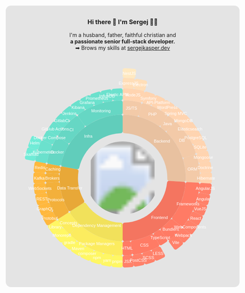 
<div style="width:600px;padding:10px;border-radius:1em;background-color:#e4e4e4">
<h3><center> Hi there 👋 I'm Sergej 👨‍💻 </center></h3>
<p><center> I'm a husband, father, faithful christian and <br><b>
a passionate senior full-stack developer.</b><br>
➡ Brows my skills at <a href="https://sergejkasper.dev">sergejkasper.dev</a></center>
 </p>
<svg style="margin-top: -80px" xmlns="http://www.w3.org/2000/svg" width="600" height="680" role="img"><rect width="600" height="793.125" fill="transparent"></rect><g transform="translate(10,10)"><g transform="translate(290,391.5625)"><path d="M1.0658141036401503e-14,-162.3546043470385A5,5,0,0,1,5.1539109592963435,-167.35223492728434A167.43157806499147,167.43157806499147,0,0,1,167.34562026637917,5.36439288215877A5,5,0,0,1,162.0342346217413,10.194329954926683L123.04737350229789,7.741484560332641A5,5,0,0,1,118.36256921673983,2.639862700812059A118.39200423452027,118.39200423452027,0,0,0,4.797393679152133,-118.29476607421773A5,5,0,0,1,7.105427357601002e-15,-123.2906594556614Z" opacity="1" fill="#e8c1a0" stroke="rgba(0,0,0,0)" stroke-width="10"></path><path d="M162.0342346217413,10.19432995492668A5,5,0,0,1,166.6983867728951,15.651874668793036A167.43157806499147,167.43157806499147,0,0,1,5.153910959296327,167.35223492728437A5,5,0,0,1,1.0658141036401503e-14,162.3546043470385L7.105427357601002e-15,123.2906594556614A5,5,0,0,1,4.797393679152145,118.29476607421775A118.39200423452027,118.39200423452027,0,0,0,117.76010753373862,12.215716937985407A5,5,0,0,1,123.0473735022979,7.74148456033264Z" opacity="1" fill="#f47560" stroke="rgba(0,0,0,0)" stroke-width="10"></path><path d="M1.1546319456101628e-14,162.3546043470385A5,5,0,0,1,-5.153910959296321,167.35223492728434A167.43157806499147,167.43157806499147,0,0,1,-138.53856175335295,94.02340262214372A5,5,0,0,1,-137.08052628403541,86.9939472973568L-104.09774673197394,66.06243890697401A5,5,0,0,1,-97.3090023578378,67.43607882127327A118.39200423452027,118.39200423452027,0,0,0,-4.797393679152145,118.29476607421773A5,5,0,0,1,8.881784197001252e-15,123.2906594556614Z" opacity="1" fill="#f1e15b" stroke="rgba(0,0,0,0)" stroke-width="10"></path><path d="M-137.08052628403541,86.9939472973568A5,5,0,0,1,-144.06176893520671,85.32022072517418A167.43157806499147,167.43157806499147,0,0,1,-165.35371336083452,-26.29606075282588A5,5,0,0,1,-159.4788579471965,-30.42221919159323L-121.10684291722866,-23.102365844942696A5,5,0,0,1,-117.0983824768215,-17.45381012784012A118.39200423452027,118.39200423452027,0,0,0,-102.45014651654297,59.33493191540329A5,5,0,0,1,-104.09774673197396,66.06243890697404Z" opacity="1" fill="#e8a838" stroke="rgba(0,0,0,0)" stroke-width="10"></path><path d="M-159.4788579471965,-30.42221919159322A5,5,0,0,1,-163.4222201392131,-36.42130280624116A167.43157806499147,167.43157806499147,0,0,1,-5.153910959296381,-167.35223492728437A5,5,0,0,1,-3.108624468950438e-14,-162.3546043470385L-2.220446049250313e-14,-123.2906594556614A5,5,0,0,1,-4.797393679152159,-118.29476607421775A118.39200423452027,118.39200423452027,0,0,0,-115.30049860845193,-26.878647423355225A5,5,0,0,1,-121.10684291722866,-23.102365844942693Z" opacity="1" fill="#61cdbb" stroke="rgba(0,0,0,0)" stroke-width="10"></path><path d="M1.1546319456101628e-14,-199.99847583058983A5,5,0,0,1,5.124961907521785,-204.99691403883733A205.0609665440988,205.0609665440988,0,0,1,46.01670761641063,-199.83108521985707A5,5,0,0,1,49.73759838745232,-193.71515594090084L42.86395774424338,-166.9440931584073A5,5,0,0,1,36.9185454479554,-163.31060692845577A167.43157806499147,167.43157806499147,0,0,0,4.855014955609941,-167.3611728063416A5,5,0,0,1,1.1546319456101628e-14,-172.35907029797778Z" opacity="1" fill="rgb(243, 202, 168)" stroke="rgba(0,0,0,0)" stroke-width="10"></path><path d="M49.73759838745233,-193.71515594090081A5,5,0,0,1,55.94461122651316,-197.28203282284557A205.0609665440988,205.0609665440988,0,0,1,116.34798155878705,-168.85836427964162A5,5,0,0,1,117.55615457419336,-161.80216579603436L101.31011961999302,-139.44141700573027A5,5,0,0,1,94.44463957490674,-138.2517391894196A167.43157806499147,167.43157806499147,0,0,0,46.323516914018334,-160.89582068546713A5,5,0,0,1,42.863957744243386,-166.94409315840727Z" opacity="1" fill="rgb(243, 202, 168)" stroke="rgba(0,0,0,0)" stroke-width="10"></path><path d="M117.55615457419331,-161.80216579603436A5,5,0,0,1,124.64034411620578,-162.83361022403764A205.0609665440988,205.0609665440988,0,0,1,136.59410778228508,-152.9445968943051A5,5,0,0,1,136.90837781997902,-145.7926144125994L117.9879027530401,-125.64435489874747A5,5,0,0,1,111.02745290111089,-125.32453086137981A167.43157806499147,167.43157806499147,0,0,0,102.30021878897264,-132.54432680828577A5,5,0,0,1,101.31011961999297,-139.4414170057303Z" opacity="1" fill="rgb(243, 202, 168)" stroke="rgba(0,0,0,0)" stroke-width="10"></path><path d="M136.90837781997905,-145.7926144125994A5,5,0,0,1,144.0659806769114,-145.9280412107275A205.0609665440988,205.0609665440988,0,0,1,193.37995059208518,-68.221658650334A5,5,0,0,1,190.20985368778116,-61.80292788073942L163.92321694946622,-53.261881856741375A5,5,0,0,1,157.66965184304243,-56.33484020592514A167.43157806499147,167.43157806499147,0,0,0,118.10576007771371,-118.6775579871732A5,5,0,0,1,117.98790275304012,-125.64435489874744Z" opacity="1" fill="rgb(243, 202, 168)" stroke="rgba(0,0,0,0)" stroke-width="10"></path><path d="M190.20985368778122,-61.80292788073944A5,5,0,0,1,196.54735124198214,-58.47340181450796A205.0609665440988,205.0609665440988,0,0,1,204.91419847681365,7.757013768521139A5,5,0,0,1,199.60382452384428,12.558008202473577L172.01895904442924,10.822515569599487A5,5,0,0,1,167.33577267321704,5.663260296927673A167.43157806499147,167.43157806499147,0,0,0,160.67021610149843,-47.10005298543862A5,5,0,0,1,163.92321694946625,-53.26188185674139Z" opacity="1" fill="rgb(243, 202, 168)" stroke="rgba(0,0,0,0)" stroke-width="10"></path><path d="M199.6038245238443,12.558008202473573A5,5,0,0,1,204.2706004353312,17.986711700288073A205.0609665440988,205.0609665440988,0,0,1,161.21961066149683,126.72109981433788A5,5,0,0,1,154.10147416244305,127.48382640759147L132.80494617711508,109.86580625871187A5,5,0,0,1,132.04870297706796,102.9391731820662A167.43157806499147,167.43157806499147,0,0,0,166.72607485044637,15.354129682163123A5,5,0,0,1,172.0189590444292,10.822515569599485Z" opacity="1" fill="rgb(255, 123, 101)" stroke="rgba(0,0,0,0)" stroke-width="10"></path><path d="M154.10147416244303,127.48382640759154A5,5,0,0,1,154.68606332869163,134.61880185127194A205.0609665440988,205.0609665440988,0,0,1,124.64034411620575,162.83361022403764A5,5,0,0,1,117.55615457419333,161.80216579603436L101.31011961999297,139.4414170057303A5,5,0,0,1,102.30021878897267,132.54432680828577A167.43157806499147,167.43157806499147,0,0,0,125.859296970479,110.42087981641022A5,5,0,0,1,132.80494617711503,109.86580625871197Z" opacity="1" fill="rgb(255, 123, 101)" stroke="rgba(0,0,0,0)" stroke-width="10"></path><path d="M117.55615457419336,161.80216579603436A5,5,0,0,1,116.34798155878708,168.85836427964165A205.0609665440988,205.0609665440988,0,0,1,103.24905487225502,177.17119593203088A5,5,0,0,1,96.35000054612968,175.26000036893706L83.03461538080658,151.03940466826782A5,5,0,0,1,84.88134193874096,144.32079241748872A167.43157806499147,167.43157806499147,0,0,0,94.44463957490672,138.2517391894196A5,5,0,0,1,101.310119619993,139.44141700573027Z" opacity="1" fill="rgb(255, 123, 101)" stroke="rgba(0,0,0,0)" stroke-width="10"></path><path d="M96.35000054612975,175.26000036893706A5,5,0,0,1,94.26697816319171,182.10913438919076A205.0609665440988,205.0609665440988,0,0,1,30.77747615932019,202.73812409426716A5,5,0,0,1,25.066455683780113,198.42142811201643L21.602319614582733,170.99996754751933A5,5,0,0,1,25.79264867349533,165.43298524701467A167.43157806499147,167.43157806499147,0,0,0,76.37237786411329,148.99863500285642A5,5,0,0,1,83.03461538080663,151.03940466826782Z" opacity="1" fill="rgb(255, 123, 101)" stroke="rgba(0,0,0,0)" stroke-width="10"></path><path d="M25.066455683780127,198.42142811201643A5,5,0,0,1,20.608376055062113,204.02278018979436A205.0609665440988,205.0609665440988,0,0,1,5.12496190752169,204.9969140388373A5,5,0,0,1,-7.638334409421077e-14,199.99847583058983L-6.572520305780927e-14,172.35907029797778A5,5,0,0,1,4.8550149556098825,167.3611728063416A167.43157806499147,167.43157806499147,0,0,0,16.159185248370754,166.64997469379395A5,5,0,0,1,21.60231961458274,170.9999675475193Z" opacity="1" fill="rgb(255, 123, 101)" stroke="rgba(0,0,0,0)" stroke-width="10"></path><path d="M1.0658141036401503e-14,199.99847583058983A5,5,0,0,1,-5.124961907521763,204.99691403883733A205.0609665440988,205.0609665440988,0,0,1,-136.59410778228505,152.94459689430516A5,5,0,0,1,-136.90837781997902,145.79261441259945L-117.98790275304006,125.64435489874747A5,5,0,0,1,-111.02745290111085,125.32453086137981A167.43157806499147,167.43157806499147,0,0,0,-4.855014955609958,167.3611728063416A5,5,0,0,1,8.881784197001252e-15,172.35907029797778Z" opacity="1" fill="rgb(252, 236, 95)" stroke="rgba(0,0,0,0)" stroke-width="10"></path><path d="M-136.90837781997894,145.79261441259948A5,5,0,0,1,-144.06598067691132,145.9280412107276A205.0609665440988,205.0609665440988,0,0,1,-170.33852725142953,114.16998788566985A5,5,0,0,1,-168.86429820160674,107.16454230498934L-145.52757626614752,92.3546082233251A5,5,0,0,1,-138.70626474192304,93.77582553449952A167.43157806499147,167.43157806499147,0,0,0,-118.10576007771364,118.67755798717326A5,5,0,0,1,-117.98790275304,125.64435489874752Z" opacity="1" fill="rgb(252, 236, 95)" stroke="rgba(0,0,0,0)" stroke-width="10"></path><path d="M-168.86429820160672,107.16454230498931A5,5,0,0,1,-175.8307110780232,105.51569097436042A205.0609665440988,205.0609665440988,0,0,1,-204.27060043533118,17.98671170028819A5,5,0,0,1,-199.60382452384428,12.558008202473673L-172.01895904442924,10.82251556959957A5,5,0,0,1,-166.7260748504464,15.354129682163203A167.43157806499147,167.43157806499147,0,0,0,-143.9091589484022,85.57737612299671A5,5,0,0,1,-145.5275762661475,92.35460822332509Z" opacity="1" fill="rgb(243, 176, 59)" stroke="rgba(0,0,0,0)" stroke-width="10"></path><path d="M-199.60382452384425,12.55800820247369A5,5,0,0,1,-204.9141984768136,7.757013768521258A205.0609665440988,205.0609665440988,0,0,1,-204.91419847681365,-7.757013768520987A5,5,0,0,1,-199.60382452384428,-12.55800820247346L-172.01895904442924,-10.822515569599386A5,5,0,0,1,-167.33577267321704,-5.663260296927574A167.43157806499147,167.43157806499147,0,0,0,-167.33577267321706,5.663260296927783A5,5,0,0,1,-172.01895904442924,10.822515569599586Z" opacity="1" fill="rgb(243, 176, 59)" stroke="rgba(0,0,0,0)" stroke-width="10"></path><path d="M-199.6038245238443,-12.55800820247347A5,5,0,0,1,-204.2706004353312,-17.98671170028797A205.0609665440988,205.0609665440988,0,0,1,-202.32617719850805,-33.3784064963852A5,5,0,0,1,-196.4559529735582,-37.475977316277124L-169.3061173011534,-32.29686917320834A5,5,0,0,1,-165.30648539938582,-26.591337278068103A167.43157806499147,167.43157806499147,0,0,0,-166.7260748504464,-15.354129682163054A5,5,0,0,1,-172.0189590444292,-10.822515569599396Z" opacity="1" fill="rgb(243, 176, 59)" stroke="rgba(0,0,0,0)" stroke-width="10"></path><path d="M-196.4559529735582,-37.47597731627712A5,5,0,0,1,-200.40553299964168,-43.446775980842865A205.0609665440988,205.0609665440988,0,0,1,-175.83071107802334,-105.51569097436023A5,5,0,0,1,-168.86429820160686,-107.16454230498913L-145.5275762661476,-92.3546082233249A5,5,0,0,1,-143.90915894840228,-85.57737612299653A167.43157806499147,167.43157806499147,0,0,0,-163.48700722995474,-36.12937586405358A5,5,0,0,1,-169.3061173011534,-32.296869173208336Z" opacity="1" fill="rgb(102, 215, 196)" stroke="rgba(0,0,0,0)" stroke-width="10"></path><path d="M-168.86429820160686,-107.16454230498917A5,5,0,0,1,-170.33852725142967,-114.16998788566968A205.0609665440988,205.0609665440988,0,0,1,-124.64034411620598,-162.83361022403747A5,5,0,0,1,-117.55615457419349,-161.80216579603422L-101.31011961999315,-139.44141700573016A5,5,0,0,1,-102.30021878897281,-132.54432680828563A167.43157806499147,167.43157806499147,0,0,0,-138.70626474192315,-93.77582553449936A5,5,0,0,1,-145.52757626614758,-92.35460822332493Z" opacity="1" fill="rgb(102, 215, 196)" stroke="rgba(0,0,0,0)" stroke-width="10"></path><path d="M-117.55615457419349,-161.80216579603422A5,5,0,0,1,-116.34798155878724,-168.8583642796415A205.0609665440988,205.0609665440988,0,0,1,-5.124961907522028,-204.9969140388373A5,5,0,0,1,-2.1227464230832993e-13,-199.99847583058983L-1.8207657603852567e-13,-172.35907029797778A5,5,0,0,1,-4.855014955610122,-167.3611728063416A167.43157806499147,167.43157806499147,0,0,0,-94.4446395749069,-138.25173918941948A5,5,0,0,1,-101.31011961999313,-139.44141700573016Z" opacity="1" fill="rgb(102, 215, 196)" stroke="rgba(0,0,0,0)" stroke-width="10"></path><path d="M1.2434497875801753e-14,-231.7300726750334A5,5,0,0,1,5.107859037235273,-236.72890918247057A236.78400846904054,236.78400846904054,0,0,1,53.92469946036296,-230.561908074114A5,5,0,0,1,57.628925626257654,-224.44984632015127L52.22523729772834,-203.40386981234388A5,5,0,0,1,46.254498406444526,-199.77617820242787A205.0609665440988,205.0609665440988,0,0,0,4.880986932454454,-205.00286819106998A5,5,0,0,1,1.1546319456101628e-14,-210.0014515793665Z" opacity="1" fill="rgb(255, 212, 176)" stroke="rgba(0,0,0,0)" stroke-width="10"></path><path d="M57.628925626257654,-224.44984632015132A5,5,0,0,1,63.81947196613253,-228.021362298866A236.78400846904054,236.78400846904054,0,0,1,82.39655657427559,-221.9853016110951A5,5,0,0,1,85.30552934708463,-215.45717264642167L77.30669042578738,-195.25441168089512A5,5,0,0,1,70.92836227418972,-192.403657514875A205.0609665440988,205.0609665440988,0,0,0,55.70978191137305,-197.34847402345744A5,5,0,0,1,52.22523729772834,-203.4038698123439Z" opacity="1" fill="rgb(255, 212, 176)" stroke="rgba(0,0,0,0)" stroke-width="10"></path><path d="M85.30552934708467,-215.45717264642164A5,5,0,0,1,91.89489102638197,-218.22464496457783A236.78400846904054,236.78400846904054,0,0,1,109.56897076969474,-209.90785433407783A5,5,0,0,1,111.63681391105482,-203.06661065218177L101.16897086505323,-184.02567483790682A5,5,0,0,1,94.48364349832097,-181.99681621193872A205.0609665440988,205.0609665440988,0,0,0,80.00481602963771,-188.81003525253584A5,5,0,0,1,77.30669042578744,-195.2544116808951Z" opacity="1" fill="rgb(255, 212, 176)" stroke="rgba(0,0,0,0)" stroke-width="10"></path><path d="M111.63681391105483,-203.06661065218174A5,5,0,0,1,118.52107275979816,-204.98639461811433A236.78400846904054,236.78400846904054,0,0,1,135.0134168427454,-194.52003480133797A5,5,0,0,1,136.2075192310476,-187.47356690184367L123.43575619836344,-169.89474317111512A5,5,0,0,1,116.54886122269095,-168.71977639771197A205.0609665440988,205.0609665440988,0,0,0,103.03812640655427,-177.2939494360339A5,5,0,0,1,101.16897086505325,-184.02567483790676Z" opacity="1" fill="rgb(255, 212, 176)" stroke="rgba(0,0,0,0)" stroke-width="10"></path><path d="M136.20751923104768,-187.47356690184364A5,5,0,0,1,143.27810637473544,-188.5153863755865A236.78400846904054,236.78400846904054,0,0,1,158.3286206790801,-176.06451811914468A5,5,0,0,1,158.6301506063388,-168.92395301018308L143.75588591947894,-153.0844699143148A5,5,0,0,1,136.77603378266423,-152.78192492138427A205.0609665440988,205.0609665440988,0,0,0,124.44646397804642,-162.9818321266539A5,5,0,0,1,123.43575619836358,-169.89474317111507Z" opacity="1" fill="rgb(255, 212, 176)" stroke="rgba(0,0,0,0)" stroke-width="10"></path><path d="M158.63015060633887,-168.923953010183A5,5,0,0,1,165.7755586619511,-169.07137787628244A236.78400846904054,236.78400846904054,0,0,1,179.14688758637226,-154.83235881036742A5,5,0,0,1,178.55108974550927,-147.71030746927363L161.80889944404052,-133.85996311873603A5,5,0,0,1,154.8461665838427,-134.4346112215483A205.0609665440988,205.0609665440988,0,0,0,143.8922064718906,-146.09939396400935A5,5,0,0,1,143.75588591947903,-153.08446991431472Z" opacity="1" fill="rgb(255, 212, 176)" stroke="rgba(0,0,0,0)" stroke-width="10"></path><path d="M178.55108974550927,-147.7103074692736A5,5,0,0,1,185.6586313595491,-146.96101274952383A236.78400846904054,236.78400846904054,0,0,1,197.13990105926393,-131.15840071078287A5,5,0,0,1,195.65617153814208,-124.16718214171321L177.3100899644183,-112.52440474070896A5,5,0,0,1,170.47428283737767,-113.9671833954045A205.0609665440988,205.0609665440988,0,0,0,161.06868291263532,-126.91288108300486A5,5,0,0,1,161.80889944404052,-133.85996311873606Z" opacity="1" fill="rgb(255, 212, 176)" stroke="rgba(0,0,0,0)" stroke-width="10"></path><path d="M195.65617153814213,-124.1671821417132A5,5,0,0,1,202.61375653351655,-122.53298466145169A236.78400846904054,236.78400846904054,0,0,1,212.02390052678257,-105.41599628175828A5,5,0,0,1,209.67563862628694,-98.66586617789856L190.01499444614365,-89.4142692810996A5,5,0,0,1,183.41391781416692,-91.70242500641969A205.0609665440988,205.0609665440988,0,0,0,175.70501000608053,-105.7248762532411A5,5,0,0,1,177.3100899644183,-112.52440474070896Z" opacity="1" fill="rgb(255, 212, 176)" stroke="rgba(0,0,0,0)" stroke-width="10"></path><path d="M209.67563862628697,-98.66586617789851A5,5,0,0,1,216.37354173135915,-96.17253820761124A236.78400846904054,236.78400846904054,0,0,1,223.56415642605486,-78.01111861890668A5,5,0,0,1,220.38839563914001,-71.608530564327L199.7232489559976,-64.89401738143191A5,5,0,0,1,193.46100574086307,-67.99146459471028A205.0609665440988,205.0609665440988,0,0,0,187.5703641306446,-82.86952696798384A5,5,0,0,1,190.01499444614367,-89.41426928109955Z" opacity="1" fill="rgb(255, 212, 176)" stroke="rgba(0,0,0,0)" stroke-width="10"></path><path d="M220.38839563914004,-71.60853056432691A5,5,0,0,1,226.72098692080962,-68.29539337554722A236.78400846904054,236.78400846904054,0,0,1,231.5786720277347,-49.375959013851485A5,5,0,0,1,227.6254959991178,-43.42188564689328L206.28174852092974,-39.3503480618521A5,5,0,0,1,200.45709803902287,-43.208238170210066A205.0609665440988,205.0609665440988,0,0,0,196.47762156376405,-58.707275738585636A5,5,0,0,1,199.72324895599766,-64.89401738143184Z" opacity="1" fill="rgb(255, 212, 176)" stroke="rgba(0,0,0,0)" stroke-width="10"></path><path d="M227.6254959991178,-43.42188564689329A5,5,0,0,1,233.49290670996618,-39.34118939226047A236.78400846904054,236.78400846904054,0,0,1,235.941053633144,-19.96211103937968A5,5,0,0,1,231.2728063103092,-14.550451653830912L209.58706168494317,-13.186100246578384A5,5,0,0,1,204.29186215384115,-17.743592018415296A205.0609665440988,205.0609665440988,0,0,0,202.28630953478094,-33.61917570076342A5,5,0,0,1,206.28174852092974,-39.35034806185211Z" opacity="1" fill="rgb(255, 212, 176)" stroke="rgba(0,0,0,0)" stroke-width="10"></path><path d="M231.2728063103092,-14.550451653830912A5,5,0,0,1,236.58250387840502,-9.766551350970303A236.78400846904054,236.78400846904054,0,0,1,236.58250387840502,9.766551350970257A5,5,0,0,1,231.2728063103092,14.550451653830866L209.58706168494317,13.186100246578341A5,5,0,0,1,204.90482156445034,8.00088117901797A205.0609665440988,205.0609665440988,0,0,0,204.90482156445037,-8.000881179018009A5,5,0,0,1,209.5870616849432,-13.186100246578384Z" opacity="1" fill="rgb(255, 212, 176)" stroke="rgba(0,0,0,0)" stroke-width="10"></path><path d="M231.2728063103092,14.550451653830912A5,5,0,0,1,235.94105363314404,19.96211103937968A236.78400846904054,236.78400846904054,0,0,1,233.49290670996615,39.34118939226047A5,5,0,0,1,227.6254959991178,43.42188564689329L206.28174852092974,39.35034806185211A5,5,0,0,1,202.28630953478097,33.61917570076343A205.0609665440988,205.0609665440988,0,0,0,204.29186215384115,17.7435920184153A5,5,0,0,1,209.58706168494317,13.186100246578384Z" opacity="1" fill="rgb(255, 129, 106)" stroke="rgba(0,0,0,0)" stroke-width="10"></path><path d="M227.6254959991178,43.42188564689328A5,5,0,0,1,231.57867202773474,49.37595901385148A236.78400846904054,236.78400846904054,0,0,1,226.7209869208096,68.29539337554722A5,5,0,0,1,220.38839563914004,71.60853056432691L199.72324895599766,64.89401738143184A5,5,0,0,1,196.47762156376405,58.707275738585636A205.0609665440988,205.0609665440988,0,0,0,200.4570980390228,43.20823817021006A5,5,0,0,1,206.28174852092974,39.3503480618521Z" opacity="1" fill="rgb(255, 129, 106)" stroke="rgba(0,0,0,0)" stroke-width="10"></path><path d="M220.38839563914001,71.60853056432695A5,5,0,0,1,223.5641564260549,78.01111861890664A236.78400846904054,236.78400846904054,0,0,1,216.37354173135915,96.17253820761124A5,5,0,0,1,209.67563862628697,98.66586617789851L190.01499444614367,89.41426928109955A5,5,0,0,1,187.5703641306446,82.86952696798384A205.0609665440988,205.0609665440988,0,0,0,193.4610057408631,67.99146459471024A5,5,0,0,1,199.7232489559976,64.89401738143187Z" opacity="1" fill="rgb(255, 129, 106)" stroke="rgba(0,0,0,0)" stroke-width="10"></path><path d="M209.67563862628694,98.66586617789856A5,5,0,0,1,212.02390052678257,105.41599628175828A236.78400846904054,236.78400846904054,0,0,1,202.61375653351647,122.53298466145176A5,5,0,0,1,195.65617153814202,124.16718214171325L177.31008996441824,112.524404740709A5,5,0,0,1,175.7050100060805,105.72487625324116A205.0609665440988,205.0609665440988,0,0,0,183.41391781416692,91.70242500641969A5,5,0,0,1,190.01499444614365,89.4142692810996Z" opacity="1" fill="rgb(255, 129, 106)" stroke="rgba(0,0,0,0)" stroke-width="10"></path><path d="M195.6561715381421,124.16718214171318A5,5,0,0,1,197.139901059264,131.15840071078281A236.78400846904054,236.78400846904054,0,0,1,185.65863135954896,146.961012749524A5,5,0,0,1,178.55108974550913,147.71030746927377L161.8088994440404,133.85996311873618A5,5,0,0,1,161.06868291263524,126.91288108300502A205.0609665440988,205.0609665440988,0,0,0,170.47428283737767,113.96718339540449A5,5,0,0,1,177.31008996441832,112.52440474070893Z" opacity="1" fill="rgb(255, 129, 106)" stroke="rgba(0,0,0,0)" stroke-width="10"></path><path d="M178.55108974550927,147.71030746927363A5,5,0,0,1,179.1468875863723,154.83235881036742A236.78400846904054,236.78400846904054,0,0,1,165.77555866195107,169.0713778762824A5,5,0,0,1,158.63015060633884,168.923953010183L143.755885919479,153.08446991431472A5,5,0,0,1,143.89220647189057,146.09939396400935A205.0609665440988,205.0609665440988,0,0,0,154.8461665838427,134.43461122154832A5,5,0,0,1,161.80889944404052,133.85996311873603Z" opacity="1" fill="rgb(255, 129, 106)" stroke="rgba(0,0,0,0)" stroke-width="10"></path><path d="M158.63015060633887,168.923953010183A5,5,0,0,1,158.32862067908025,176.0645181191446A236.78400846904054,236.78400846904054,0,0,1,143.27810637473544,188.5153863755865A5,5,0,0,1,136.20751923104768,187.47356690184364L123.43575619836356,169.89474317111507A5,5,0,0,1,124.44646397804644,162.98183212665393A205.0609665440988,205.0609665440988,0,0,0,136.77603378266429,152.7819249213842A5,5,0,0,1,143.75588591947903,153.08446991431472Z" opacity="1" fill="rgb(255, 129, 106)" stroke="rgba(0,0,0,0)" stroke-width="10"></path><path d="M111.63681391105482,203.06661065218177A5,5,0,0,1,109.56897076969477,209.90785433407783A236.78400846904054,236.78400846904054,0,0,1,91.89489102638173,218.22464496457795A5,5,0,0,1,85.30552934708444,215.45717264642172L77.3066904257872,195.25441168089517A5,5,0,0,1,80.00481602963745,188.81003525253595A205.0609665440988,205.0609665440988,0,0,0,94.48364349832096,181.9968162119387A5,5,0,0,1,101.16897086505323,184.02567483790682Z" opacity="1" fill="rgb(255, 129, 106)" stroke="rgba(0,0,0,0)" stroke-width="10"></path><path d="M85.30552934708456,215.45717264642164A5,5,0,0,1,82.39655657427556,221.9853016110951A236.78400846904054,236.78400846904054,0,0,1,63.8194719661324,228.021362298866A5,5,0,0,1,57.6289256262575,224.4498463201513L52.225237297728206,203.40386981234394A5,5,0,0,1,55.7097819113729,197.34847402345747A205.0609665440988,205.0609665440988,0,0,0,70.92836227418965,192.403657514875A5,5,0,0,1,77.30669042578731,195.25441168089512Z" opacity="1" fill="rgb(255, 129, 106)" stroke="rgba(0,0,0,0)" stroke-width="10"></path><path d="M57.628925626257555,224.44984632015132A5,5,0,0,1,53.92469946036288,230.56190807411403A236.78400846904054,236.78400846904054,0,0,1,34.73758170907253,234.22204653634162A5,5,0,0,1,29.043479322453017,229.90281183757307L26.32016097963954,208.34552740926998A5,5,0,0,1,30.536171252955427,202.77460946876508A205.0609665440988,205.0609665440988,0,0,0,46.254498406444434,199.77617820242793A5,5,0,0,1,52.22523729772827,203.40386981234397Z" opacity="1" fill="rgb(255, 129, 106)" stroke="rgba(0,0,0,0)" stroke-width="10"></path><path d="M29.043479322453116,229.902811837573A5,5,0,0,1,24.602417622906394,235.50241551579632A236.78400846904054,236.78400846904054,0,0,1,5.10785903723519,236.72890918247057A5,5,0,0,1,-9.14823772291129e-14,231.7300726750334L-8.260059303211165e-14,210.0014515793665A5,5,0,0,1,4.880986932454351,205.00286819107A205.0609665440988,205.0609665440988,0,0,0,20.8511734677317,203.9981092192243A5,5,0,0,1,26.32016097963963,208.3455274092699Z" opacity="1" fill="rgb(255, 129, 106)" stroke="rgba(0,0,0,0)" stroke-width="10"></path><path d="M1.3322676295501878e-14,231.7300726750334A5,5,0,0,1,-5.107859037235246,236.72890918247057A236.78400846904054,236.78400846904054,0,0,1,-24.602417622906493,235.5024155157963A5,5,0,0,1,-29.043479322453187,229.90281183757298L-26.320160979639695,208.34552740926992A5,5,0,0,1,-20.85117346773178,203.9981092192243A205.0609665440988,205.0609665440988,0,0,0,-4.880986932454429,205.00286819106998A5,5,0,0,1,1.2434497875801753e-14,210.0014515793665Z" opacity="1" fill="rgb(255, 247, 100)" stroke="rgba(0,0,0,0)" stroke-width="10"></path><path d="M-29.043479322453194,229.902811837573A5,5,0,0,1,-34.73758170907271,234.2220465363416A236.78400846904054,236.78400846904054,0,0,1,-53.924699460363136,230.56190807411397A5,5,0,0,1,-57.628925626257754,224.44984632015124L-52.22523729772844,203.40386981234388A5,5,0,0,1,-46.25449840644462,199.77617820242787A205.0609665440988,205.0609665440988,0,0,0,-30.53617125295558,202.77460946876502A5,5,0,0,1,-26.320160979639695,208.34552740926995Z" opacity="1" fill="rgb(255, 247, 100)" stroke="rgba(0,0,0,0)" stroke-width="10"></path><path d="M-57.62892562625771,224.4498463201513A5,5,0,0,1,-63.81947196613259,228.02136229886597A236.78400846904054,236.78400846904054,0,0,1,-82.39655657427572,221.98530161109508A5,5,0,0,1,-85.30552934708469,215.4571726464216L-77.30669042578742,195.25441168089506A5,5,0,0,1,-70.92836227418977,192.40365751487494A205.0609665440988,205.0609665440988,0,0,0,-55.70978191137311,197.3484740234574A5,5,0,0,1,-52.22523729772841,203.4038698123439Z" opacity="1" fill="rgb(255, 247, 100)" stroke="rgba(0,0,0,0)" stroke-width="10"></path><path d="M-85.30552934708474,215.4571726464216A5,5,0,0,1,-91.89489102638204,218.2246449645778A236.78400846904054,236.78400846904054,0,0,1,-109.56897076969496,209.90785433407774A5,5,0,0,1,-111.63681391105494,203.06661065218168L-101.16897086505335,184.0256748379067A5,5,0,0,1,-94.4836434983211,181.9968162119386A205.0609665440988,205.0609665440988,0,0,0,-80.00481602963777,188.81003525253584A5,5,0,0,1,-77.30669042578747,195.25441168089503Z" opacity="1" fill="rgb(255, 247, 100)" stroke="rgba(0,0,0,0)" stroke-width="10"></path><path d="M-111.63681391105493,203.0666106521817A5,5,0,0,1,-118.52107275979824,204.9863946181143A236.78400846904054,236.78400846904054,0,0,1,-135.01341684274544,194.52003480133794A5,5,0,0,1,-136.20751923104768,187.4735669018436L-123.43575619836353,169.89474317111507A5,5,0,0,1,-116.54886122269106,168.7197763977119A205.0609665440988,205.0609665440988,0,0,0,-103.0381264065543,177.2939494360339A5,5,0,0,1,-101.16897086505332,184.02567483790673Z" opacity="1" fill="rgb(255, 247, 100)" stroke="rgba(0,0,0,0)" stroke-width="10"></path><path d="M-136.20751923104783,187.47356690184353A5,5,0,0,1,-143.2781063747356,188.5153863755864A236.78400846904054,236.78400846904054,0,0,1,-158.32862067908036,176.06451811914445A5,5,0,0,1,-158.630150606339,168.92395301018288L-143.7558859194791,153.08446991431464A5,5,0,0,1,-136.7760337826644,152.7819249213841A205.0609665440988,205.0609665440988,0,0,0,-124.44646397804658,162.98183212665379A5,5,0,0,1,-123.43575619836366,169.89474317111498Z" opacity="1" fill="rgb(255, 247, 100)" stroke="rgba(0,0,0,0)" stroke-width="10"></path><path d="M-158.6301506063388,168.92395301018308A5,5,0,0,1,-165.775558661951,169.07137787628253A236.78400846904054,236.78400846904054,0,0,1,-179.14688758637223,154.83235881036748A5,5,0,0,1,-178.55108974550922,147.71030746927366L-161.80889944404046,133.8599631187361A5,5,0,0,1,-154.84616658384263,134.43461122154832A205.0609665440988,205.0609665440988,0,0,0,-143.8922064718905,146.09939396400944A5,5,0,0,1,-143.7558859194789,153.0844699143148Z" opacity="1" fill="rgb(255, 247, 100)" stroke="rgba(0,0,0,0)" stroke-width="10"></path><path d="M-178.55108974550922,147.71030746927366A5,5,0,0,1,-185.65863135954905,146.96101274952392A236.78400846904054,236.78400846904054,0,0,1,-197.139901059264,131.15840071078281A5,5,0,0,1,-195.6561715381421,124.16718214171318L-177.31008996441832,112.52440474070893A5,5,0,0,1,-170.4742828373777,113.96718339540448A205.0609665440988,205.0609665440988,0,0,0,-161.06868291263532,126.91288108300488A5,5,0,0,1,-161.8088994440405,133.85996311873612Z" opacity="1" fill="rgb(255, 247, 100)" stroke="rgba(0,0,0,0)" stroke-width="10"></path><path d="M-195.65617153814208,124.16718214171314A5,5,0,0,1,-202.61375653351652,122.53298466145164A236.78400846904054,236.78400846904054,0,0,1,-212.02390052678257,105.41599628175827A5,5,0,0,1,-209.67563862628694,98.66586617789856L-190.01499444614365,89.4142692810996A5,5,0,0,1,-183.41391781416692,91.70242500641969A205.0609665440988,205.0609665440988,0,0,0,-175.70501000608053,105.72487625324109A5,5,0,0,1,-177.3100899644183,112.5244047407089Z" opacity="1" fill="rgb(255, 184, 62)" stroke="rgba(0,0,0,0)" stroke-width="10"></path><path d="M-209.6756386262869,98.66586617789861A5,5,0,0,1,-216.3735417313591,96.17253820761134A236.78400846904054,236.78400846904054,0,0,1,-223.56415642605486,78.01111861890674A5,5,0,0,1,-220.38839563914,71.608530564327L-199.72324895599758,64.89401738143192A5,5,0,0,1,-193.46100574086307,67.9914645947103A205.0609665440988,205.0609665440988,0,0,0,-187.57036413064452,82.86952696798397A5,5,0,0,1,-190.01499444614362,89.41426928109965Z" opacity="1" fill="rgb(255, 184, 62)" stroke="rgba(0,0,0,0)" stroke-width="10"></path><path d="M-220.38839563914004,71.60853056432695A5,5,0,0,1,-226.72098692080962,68.29539337554726A236.78400846904054,236.78400846904054,0,0,1,-231.5786720277347,49.37595901385152A5,5,0,0,1,-227.6254959991178,43.42188564689328L-206.28174852092974,39.3503480618521A5,5,0,0,1,-200.45709803902287,43.208238170210066A205.0609665440988,205.0609665440988,0,0,0,-196.47762156376402,58.70727573858569A5,5,0,0,1,-199.72324895599763,64.89401738143187Z" opacity="1" fill="rgb(255, 184, 62)" stroke="rgba(0,0,0,0)" stroke-width="10"></path><path d="M-227.6254959991178,43.42188564689326A5,5,0,0,1,-233.49290670996618,39.34118939226044A236.78400846904054,236.78400846904054,0,0,1,-235.94105363314404,19.96211103937957A5,5,0,0,1,-231.27280631030916,14.55045165383082L-209.58706168494317,13.186100246578299A5,5,0,0,1,-204.29186215384115,17.743592018415214A205.0609665440988,205.0609665440988,0,0,0,-202.28630953478094,33.61917570076338A5,5,0,0,1,-206.28174852092974,39.35034806185208Z" opacity="1" fill="rgb(255, 184, 62)" stroke="rgba(0,0,0,0)" stroke-width="10"></path><path d="M-231.2728063103092,14.550451653831043A5,5,0,0,1,-236.58250387840502,9.766551350970438A236.78400846904054,236.78400846904054,0,0,1,-236.58250387840502,-9.766551350970154A5,5,0,0,1,-231.2728063103092,-14.55045165383078L-209.58706168494317,-13.18610024657826A5,5,0,0,1,-204.90482156445034,-8.00088117901789A205.0609665440988,205.0609665440988,0,0,0,-204.90482156445037,8.000881179018117A5,5,0,0,1,-209.5870616849432,13.186100246578501Z" opacity="1" fill="rgb(255, 184, 62)" stroke="rgba(0,0,0,0)" stroke-width="10"></path><path d="M-231.27280631030916,-14.550451653830798A5,5,0,0,1,-235.941053633144,-19.962111039379565A236.78400846904054,236.78400846904054,0,0,1,-233.49290670996618,-39.341189392260354A5,5,0,0,1,-227.62549599911782,-43.4218856468932L-206.28174852092974,-39.35034806185204A5,5,0,0,1,-202.28630953478097,-33.619175700763364A205.0609665440988,205.0609665440988,0,0,0,-204.29186215384115,-17.74359201841524A5,5,0,0,1,-209.58706168494317,-13.186100246578281Z" opacity="1" fill="rgb(255, 184, 62)" stroke="rgba(0,0,0,0)" stroke-width="10"></path><path d="M-227.62549599911782,-43.42188564689317A5,5,0,0,1,-231.57867202773477,-49.37595901385137A236.78400846904054,236.78400846904054,0,0,1,-216.37354173135924,-96.17253820761104A5,5,0,0,1,-209.67563862628705,-98.66586617789835L-190.01499444614376,-89.41426928109942A5,5,0,0,1,-187.5703641306447,-82.8695269679837A205.0609665440988,205.0609665440988,0,0,0,-200.45709803902284,-43.20823817020995A5,5,0,0,1,-206.28174852092974,-39.350348061852Z" opacity="1" fill="rgb(107, 225, 205)" stroke="rgba(0,0,0,0)" stroke-width="10"></path><path d="M-209.67563862628708,-98.66586617789828A5,5,0,0,1,-212.0239005267827,-105.415996281758A236.78400846904054,236.78400846904054,0,0,1,-202.61375653351664,-122.53298466145154A5,5,0,0,1,-195.6561715381422,-124.167182141713L-177.31008996441838,-112.52440474070877A5,5,0,0,1,-175.7050100060806,-105.72487625324094A205.0609665440988,205.0609665440988,0,0,0,-183.41391781416704,-91.70242500641946A5,5,0,0,1,-190.0149944461438,-89.41426928109935Z" opacity="1" fill="rgb(107, 225, 205)" stroke="rgba(0,0,0,0)" stroke-width="10"></path><path d="M-195.65617153814222,-124.16718214171307A5,5,0,0,1,-197.1399010592641,-131.1584007107827A236.78400846904054,236.78400846904054,0,0,1,-185.6586313595492,-146.96101274952375A5,5,0,0,1,-178.55108974550936,-147.71030746927352L-161.80889944404058,-133.85996311873598A5,5,0,0,1,-161.0686829126354,-126.91288108300479A205.0609665440988,205.0609665440988,0,0,0,-170.47428283737776,-113.96718339540435A5,5,0,0,1,-177.31008996441838,-112.52440474070883Z" opacity="1" fill="rgb(107, 225, 205)" stroke="rgba(0,0,0,0)" stroke-width="10"></path><path d="M-178.55108974550936,-147.71030746927352A5,5,0,0,1,-179.14688758637237,-154.8323588103673A236.78400846904054,236.78400846904054,0,0,1,-165.77555866195104,-169.07137787628247A5,5,0,0,1,-158.63015060633884,-168.923953010183L-143.755885919479,-153.08446991431472A5,5,0,0,1,-143.89220647189057,-146.09939396400935A205.0609665440988,205.0609665440988,0,0,0,-154.84616658384272,-134.43461122154827A5,5,0,0,1,-161.80889944404058,-133.85996311873598Z" opacity="1" fill="rgb(107, 225, 205)" stroke="rgba(0,0,0,0)" stroke-width="10"></path><path d="M-158.63015060633887,-168.923953010183A5,5,0,0,1,-158.32862067908025,-176.0645181191446A236.78400846904054,236.78400846904054,0,0,1,-143.27810637473553,-188.51538637558642A5,5,0,0,1,-136.20751923104774,-187.4735669018436L-123.43575619836359,-169.89474317111504A5,5,0,0,1,-124.44646397804645,-162.9818321266539A205.0609665440988,205.0609665440988,0,0,0,-136.77603378266429,-152.7819249213842A5,5,0,0,1,-143.75588591947903,-153.08446991431472Z" opacity="1" fill="rgb(107, 225, 205)" stroke="rgba(0,0,0,0)" stroke-width="10"></path><path d="M-136.20751923104783,-187.47356690184347A5,5,0,0,1,-135.01341684274564,-194.52003480133777A236.78400846904054,236.78400846904054,0,0,1,-118.52107275979843,-204.9863946181142A5,5,0,0,1,-111.63681391105509,-203.0666106521816L-101.16897086505348,-184.02567483790662A5,5,0,0,1,-103.03812640655447,-177.29394943603376A205.0609665440988,205.0609665440988,0,0,0,-116.5488612226912,-168.7197763977118A5,5,0,0,1,-123.43575619836368,-169.89474317111495Z" opacity="1" fill="rgb(107, 225, 205)" stroke="rgba(0,0,0,0)" stroke-width="10"></path><path d="M-111.63681391105493,-203.06661065218168A5,5,0,0,1,-109.56897076969491,-209.90785433407774A236.78400846904054,236.78400846904054,0,0,1,-91.89489102638204,-218.2246449645778A5,5,0,0,1,-85.30552934708474,-215.4571726464216L-77.30669042578745,-195.25441168089506A5,5,0,0,1,-80.00481602963771,-188.81003525253584A205.0609665440988,205.0609665440988,0,0,0,-94.4836434983211,-181.99681621193864A5,5,0,0,1,-101.16897086505334,-184.02567483790673Z" opacity="1" fill="rgb(107, 225, 205)" stroke="rgba(0,0,0,0)" stroke-width="10"></path><path d="M-85.30552934708474,-215.45717264642158A5,5,0,0,1,-82.39655657427575,-221.98530161109505A236.78400846904054,236.78400846904054,0,0,1,-63.819471966132724,-228.02136229886588A5,5,0,0,1,-57.62892562625781,-224.44984632015127L-52.2252372977285,-203.40386981234388A5,5,0,0,1,-55.70978191137318,-197.34847402345738A205.0609665440988,205.0609665440988,0,0,0,-70.92836227418984,-192.40365751487494A5,5,0,0,1,-77.30669042578747,-195.25441168089503Z" opacity="1" fill="rgb(107, 225, 205)" stroke="rgba(0,0,0,0)" stroke-width="10"></path><path d="M-57.628925626257754,-224.44984632015124A5,5,0,0,1,-53.924699460363094,-230.56190807411397A236.78400846904054,236.78400846904054,0,0,1,-34.73758170907277,-234.22204653634157A5,5,0,0,1,-29.043479322453216,-229.90281183757298L-26.320160979639724,-208.34552740926992A5,5,0,0,1,-30.536171252955608,-202.77460946876502A205.0609665440988,205.0609665440988,0,0,0,-46.25449840644463,-199.77617820242784A5,5,0,0,1,-52.225237297728434,-203.40386981234388Z" opacity="1" fill="rgb(107, 225, 205)" stroke="rgba(0,0,0,0)" stroke-width="10"></path><path d="M-29.043479322453216,-229.902811837573A5,5,0,0,1,-24.602417622906493,-235.50241551579632A236.78400846904054,236.78400846904054,0,0,1,-5.107859037235319,-236.72890918247057A5,5,0,0,1,-4.440892098500626e-14,-231.7300726750334L-4.085620730620576e-14,-210.0014515793665A5,5,0,0,1,-4.880986932454473,-205.00286819107A205.0609665440988,205.0609665440988,0,0,0,-20.85117346773181,-203.9981092192243A5,5,0,0,1,-26.32016097963971,-208.34552740926992Z" opacity="1" fill="rgb(107, 225, 205)" stroke="rgba(0,0,0,0)" stroke-width="10"></path><path d="M2.220446049250313e-14,-259.68443857637106A5,5,0,0,1,5.09625284981357,-264.68351202941244A264.7325694608303,264.7325694608303,0,0,1,28.11757305988688,-263.23513332865593A5,5,0,0,1,32.54709039310754,-257.63674921421426L30.29709130539846,-239.8261724870524A5,5,0,0,1,24.812568387133066,-235.4803667329837A236.78400846904054,236.78400846904054,0,0,0,4.8966019293075,-236.73337313571267A5,5,0,0,1,2.042810365310288e-14,-241.73230390528502Z" opacity="1" fill="rgb(255, 222, 184)" stroke="rgba(0,0,0,0)" stroke-width="10"></path><path d="M32.54709039310754,-257.6367492142142A5,5,0,0,1,38.229707807718505,-261.95767363119904A264.7325694608303,264.7325694608303,0,0,1,60.88796804580887,-257.63537932626A5,5,0,0,1,64.58089372802637,-251.5259744122153L60.116379382305695,-234.13783906348786A5,5,0,0,1,54.13042967779863,-230.513694277723A236.78400846904054,236.78400846904054,0,0,0,34.52854990823466,-234.2529528264291A5,5,0,0,1,30.297091305398467,-239.8261724870524Z" opacity="1" fill="rgb(255, 222, 184)" stroke="rgba(0,0,0,0)" stroke-width="10"></path><path d="M-255.08471322620656,-48.66001147789615A5,5,0,0,1,-259.040296786126,-54.60272863409923A264.7325694608303,264.7325694608303,0,0,1,-253.30380760968353,-76.94487886643117A5,5,0,0,1,-246.97457748850627,-80.24690469481571L-229.90108282816172,-74.69938999614243A5,5,0,0,1,-226.65995035609677,-68.49769026206944A236.78400846904054,236.78400846904054,0,0,0,-231.6226425466914,-49.169280311534834A5,5,0,0,1,-237.45056021543425,-45.29611688360808Z" opacity="1" fill="rgb(112, 236, 215)" stroke="rgba(0,0,0,0)" stroke-width="10"></path><path d="M-246.97457748850624,-80.24690469481573A5,5,0,0,1,-250.1541501332352,-86.63852782943707A264.7325694608303,264.7325694608303,0,0,1,-241.66268095395765,-108.08553079612003A5,5,0,0,1,-234.96950512835105,-110.56825628752068L-218.72592802843917,-102.9246091051849A5,5,0,0,1,-216.28763193526206,-96.36559001273882A236.78400846904054,236.78400846904054,0,0,0,-223.63368393440643,-77.8115806072121A5,5,0,0,1,-229.9010828281617,-74.69938999614244Z" opacity="1" fill="rgb(112, 236, 215)" stroke="rgba(0,0,0,0)" stroke-width="10"></path><path d="M1.1546319456101628e-14,-284.95613697550016A5,5,0,0,1,5.087719298245625,-289.95536744875454A290,290,0,0,1,31.29344267972754,-288.3066430820674A5,5,0,0,1,35.71447407113219,-282.70917272317575L33.800646411639136,-267.55966685974363A5,5,0,0,1,28.305467963536785,-263.2149954252199A264.7325694608303,264.7325694608303,0,0,0,4.907315605045498,-264.6870823952046A5,5,0,0,1,1.0658141036401503e-14,-269.6862232816902Z" opacity="1" fill="rgb(255, 233, 193)" stroke="rgba(0,0,0,0)" stroke-width="10"></path></g><g transform="translate(290,391.5625)"><g transform="translate(104.17821223677296,-97.82985303465054)" opacity="1" style="pointer-events: none;"><text text-anchor="middle" dominant-baseline="central" style="font-family: sans-serif; font-size: 11px; fill: white;">Backend</text></g><g transform="translate(97.82985303465058,104.17821223677292)" opacity="1" style="pointer-events: none;"><text text-anchor="middle" dominant-baseline="central" style="font-family: sans-serif; font-size: 11px; fill: white;">Frontend</text></g><g transform="translate(-68.84828045885185,125.23455724156457)" opacity="1" style="pointer-events: none;"><text text-anchor="middle" dominant-baseline="central" style="font-family: sans-serif; font-size: 11px; fill: white;">Dependency Management</text></g><g transform="translate(-140.38043042520619,26.778999295441896)" opacity="1" style="pointer-events: none;"><text text-anchor="middle" dominant-baseline="central" style="font-family: sans-serif; font-size: 11px; fill: white;">Data Transfer</text></g><g transform="translate(-91.09540409680883,-110.11542762969474)" opacity="1" style="pointer-events: none;"><text text-anchor="middle" dominant-baseline="central" style="font-family: sans-serif; font-size: 11px; fill: white;">Infra</text></g><g transform="translate(23.342847547226565,-184.77766481835872)" opacity="1" style="pointer-events: none;"><text text-anchor="middle" dominant-baseline="central" style="font-family: sans-serif; font-size: 11px; fill: white;">JS/TS</text></g><g transform="translate(79.29980587846484,-168.52066560210523)" opacity="1" style="pointer-events: none;"><text text-anchor="middle" dominant-baseline="central" style="font-family: sans-serif; font-size: 11px; fill: white;">PHP</text></g><g transform="translate(118.71784196818405,-143.50521922827772)" opacity="1" style="pointer-events: none;"><text text-anchor="middle" dominant-baseline="central" style="font-family: sans-serif; font-size: 11px; fill: white;">Java</text></g><g transform="translate(157.25292872738,-99.79574316572986)" opacity="1" style="pointer-events: none;"><text text-anchor="middle" dominant-baseline="central" style="font-family: sans-serif; font-size: 11px; fill: white;">DB</text></g><g transform="translate(184.77766481835872,-23.342847547226555)" opacity="1" style="pointer-events: none;"><text text-anchor="middle" dominant-baseline="central" style="font-family: sans-serif; font-size: 11px; fill: white;">ORM</text></g><g transform="translate(173.16740457310632,68.56182568129941)" opacity="1" style="pointer-events: none;"><text text-anchor="middle" dominant-baseline="central" style="font-family: sans-serif; font-size: 11px; fill: white;">Frameworks</text></g><g transform="translate(127.49434669608289,135.76768948419868)" opacity="1" style="pointer-events: none;"><text text-anchor="middle" dominant-baseline="central" style="font-family: sans-serif; font-size: 11px; fill: white;">Bundlers</text></g><g transform="translate(99.79574316572986,157.25292872737998)" opacity="1" style="pointer-events: none;"><text text-anchor="middle" dominant-baseline="central" style="font-family: sans-serif; font-size: 11px; fill: white;">TypeScript</text></g><g transform="translate(57.553263281088554,177.13073091091923)" opacity="1" style="pointer-events: none;"><text text-anchor="middle" dominant-baseline="central" style="font-family: sans-serif; font-size: 11px; fill: white;">CSS</text></g><g transform="translate(11.694500198400304,185.87875783006618)" opacity="1" style="pointer-events: none;"><text text-anchor="middle" dominant-baseline="central" style="font-family: sans-serif; font-size: 11px; fill: white;">HTML</text></g><g transform="translate(-68.56182568129933,173.16740457310635)" opacity="1" style="pointer-events: none;"><text text-anchor="middle" dominant-baseline="central" style="font-family: sans-serif; font-size: 11px; fill: white;">Package Managers</text></g><g transform="translate(-143.50521922827767,118.71784196818413)" opacity="1" style="pointer-events: none;"><text text-anchor="middle" dominant-baseline="central" style="font-family: sans-serif; font-size: 11px; fill: white;">Concepts</text></g><g transform="translate(-177.13073091091923,57.55326328108856)" opacity="1" style="pointer-events: none;"><text text-anchor="middle" dominant-baseline="central" style="font-family: sans-serif; font-size: 11px; fill: white;">Protocols</text></g><g transform="translate(-186.24627230454513,2.2808590123088754e-14)" opacity="1" style="pointer-events: none;"><text text-anchor="middle" dominant-baseline="central" style="font-family: sans-serif; font-size: 11px; fill: white;">Brokers</text></g><g transform="translate(-184.77766481835872,-23.342847547226413)" opacity="1" style="pointer-events: none;"><text text-anchor="middle" dominant-baseline="central" style="font-family: sans-serif; font-size: 11px; fill: white;">Caching</text></g><g transform="translate(-173.16740457310635,-68.56182568129931)" opacity="1" style="pointer-events: none;"><text text-anchor="middle" dominant-baseline="central" style="font-family: sans-serif; font-size: 11px; fill: white;">Docker</text></g><g transform="translate(-135.76768948419883,-127.49434669608273)" opacity="1" style="pointer-events: none;"><text text-anchor="middle" dominant-baseline="central" style="font-family: sans-serif; font-size: 11px; fill: white;">CI</text></g><g transform="translate(-57.55326328108874,-177.13073091091917)" opacity="1" style="pointer-events: none;"><text text-anchor="middle" dominant-baseline="central" style="font-family: sans-serif; font-size: 11px; fill: white;">Monitoring</text></g><g transform="translate(27.688929726267986,-219.18044770623183)" opacity="1" style="pointer-events: none;"><text text-anchor="middle" dominant-baseline="central" style="font-family: sans-serif; font-size: 11px; fill: white;">NodeJS</text></g><g transform="translate(68.26880307911703,-210.10977133925772)" opacity="1" style="pointer-events: none;"><text text-anchor="middle" dominant-baseline="central" style="font-family: sans-serif; font-size: 11px; fill: white;">Symfony</text></g><g transform="translate(94.06422022134085,-199.89664319403047)" opacity="1" style="pointer-events: none;"><text text-anchor="middle" dominant-baseline="central" style="font-family: sans-serif; font-size: 11px; fill: white;">API-Platform</text></g><g transform="translate(118.37618841943264,-186.5310255731668)" opacity="1" style="pointer-events: none;"><text text-anchor="middle" dominant-baseline="central" style="font-family: sans-serif; font-size: 11px; fill: white;">WordPress</text></g><g transform="translate(140.8212934116427,-170.22370225078078)" opacity="1" style="pointer-events: none;"><text text-anchor="middle" dominant-baseline="central" style="font-family: sans-serif; font-size: 11px; fill: white;">Spring MVC</text></g><g transform="translate(161.04556248418803,-151.23184945718916)" opacity="1" style="pointer-events: none;"><text text-anchor="middle" dominant-baseline="central" style="font-family: sans-serif; font-size: 11px; fill: white;">MongoDB</text></g><g transform="translate(178.73004683240185,-129.85498005612982)" opacity="1" style="pointer-events: none;"><text text-anchor="middle" dominant-baseline="central" style="font-family: sans-serif; font-size: 11px; fill: white;">Elasticsearch</text></g><g transform="translate(193.59585157391396,-106.43022004798027)" opacity="1" style="pointer-events: none;"><text text-anchor="middle" dominant-baseline="central" style="font-family: sans-serif; font-size: 11px; fill: white;">PostgreSQL</text></g><g transform="translate(205.40853408754947,-81.32699189134233)" opacity="1" style="pointer-events: none;"><text text-anchor="middle" dominant-baseline="central" style="font-family: sans-serif; font-size: 11px; fill: white;">SQLite</text></g><g transform="translate(213.98180131351378,-54.94118849018783)" opacity="1" style="pointer-events: none;"><text text-anchor="middle" dominant-baseline="central" style="font-family: sans-serif; font-size: 11px; fill: white;">Mongoose</text></g><g transform="translate(219.1804477062318,-27.68892972626802)" opacity="1" style="pointer-events: none;"><text text-anchor="middle" dominant-baseline="central" style="font-family: sans-serif; font-size: 11px; fill: white;">Doctrine</text></g><g transform="translate(220.92248750656967,0)" opacity="1" style="pointer-events: none;"><text text-anchor="middle" dominant-baseline="central" style="font-family: sans-serif; font-size: 11px; fill: white;">Hibernate</text></g><g transform="translate(219.1804477062318,27.68892972626802)" opacity="1" style="pointer-events: none;"><text text-anchor="middle" dominant-baseline="central" style="font-family: sans-serif; font-size: 11px; fill: white;">AngularJS</text></g><g transform="translate(213.98180131351378,54.94118849018783)" opacity="1" style="pointer-events: none;"><text text-anchor="middle" dominant-baseline="central" style="font-family: sans-serif; font-size: 11px; fill: white;">Angular</text></g><g transform="translate(205.40853408754947,81.32699189134233)" opacity="1" style="pointer-events: none;"><text text-anchor="middle" dominant-baseline="central" style="font-family: sans-serif; font-size: 11px; fill: white;">VueJS</text></g><g transform="translate(193.59585157391396,106.43022004798027)" opacity="1" style="pointer-events: none;"><text text-anchor="middle" dominant-baseline="central" style="font-family: sans-serif; font-size: 11px; fill: white;">React</text></g><g transform="translate(178.73004683240183,129.85498005612988)" opacity="1" style="pointer-events: none;"><text text-anchor="middle" dominant-baseline="central" style="font-family: sans-serif; font-size: 11px; fill: white;">WebComponents</text></g><g transform="translate(161.045562484188,151.23184945718918)" opacity="1" style="pointer-events: none;"><text text-anchor="middle" dominant-baseline="central" style="font-family: sans-serif; font-size: 11px; fill: white;">Webpack</text></g><g transform="translate(140.82129341164273,170.22370225078075)" opacity="1" style="pointer-events: none;"><text text-anchor="middle" dominant-baseline="central" style="font-family: sans-serif; font-size: 11px; fill: white;">Vite</text></g><g transform="translate(94.0642202213408,199.89664319403047)" opacity="1" style="pointer-events: none;"><text text-anchor="middle" dominant-baseline="central" style="font-family: sans-serif; font-size: 11px; fill: white;">LESS</text></g><g transform="translate(68.26880307911695,210.10977133925775)" opacity="1" style="pointer-events: none;"><text text-anchor="middle" dominant-baseline="central" style="font-family: sans-serif; font-size: 11px; fill: white;">SCSS</text></g><g transform="translate(41.39674613052923,217.00934287697143)" opacity="1" style="pointer-events: none;"><text text-anchor="middle" dominant-baseline="central" style="font-family: sans-serif; font-size: 11px; fill: white;">PostCSS</text></g><g transform="translate(13.871837766245688,220.48654744241742)" opacity="1" style="pointer-events: none;"><text text-anchor="middle" dominant-baseline="central" style="font-family: sans-serif; font-size: 11px; fill: white;">JSX</text></g><g transform="translate(-13.87183776624576,220.48654744241742)" opacity="1" style="pointer-events: none;"><text text-anchor="middle" dominant-baseline="central" style="font-family: sans-serif; font-size: 11px; fill: white;">pnpm</text></g><g transform="translate(-41.396746130529394,217.00934287697137)" opacity="1" style="pointer-events: none;"><text text-anchor="middle" dominant-baseline="central" style="font-family: sans-serif; font-size: 11px; fill: white;">yarn</text></g><g transform="translate(-68.2688030791171,210.1097713392577)" opacity="1" style="pointer-events: none;"><text text-anchor="middle" dominant-baseline="central" style="font-family: sans-serif; font-size: 11px; fill: white;">npm</text></g><g transform="translate(-94.06422022134096,199.8966431940304)" opacity="1" style="pointer-events: none;"><text text-anchor="middle" dominant-baseline="central" style="font-family: sans-serif; font-size: 11px; fill: white;">composer</text></g><g transform="translate(-118.37618841943278,186.53102557316674)" opacity="1" style="pointer-events: none;"><text text-anchor="middle" dominant-baseline="central" style="font-family: sans-serif; font-size: 11px; fill: white;">Maven</text></g><g transform="translate(-140.82129341164284,170.22370225078066)" opacity="1" style="pointer-events: none;"><text text-anchor="middle" dominant-baseline="central" style="font-family: sans-serif; font-size: 11px; fill: white;">gradle</text></g><g transform="translate(-161.045562484188,151.23184945718918)" opacity="1" style="pointer-events: none;"><text text-anchor="middle" dominant-baseline="central" style="font-family: sans-serif; font-size: 11px; fill: white;">Monorepo</text></g><g transform="translate(-178.73004683240185,129.85498005612982)" opacity="1" style="pointer-events: none;"><text text-anchor="middle" dominant-baseline="central" style="font-family: sans-serif; font-size: 11px; fill: white;">Library</text></g><g transform="translate(-193.59585157391393,106.43022004798038)" opacity="1" style="pointer-events: none;"><text text-anchor="middle" dominant-baseline="central" style="font-family: sans-serif; font-size: 11px; fill: white;">Protobuf</text></g><g transform="translate(-205.40853408754947,81.32699189134227)" opacity="1" style="pointer-events: none;"><text text-anchor="middle" dominant-baseline="central" style="font-family: sans-serif; font-size: 11px; fill: white;">GraphQL</text></g><g transform="translate(-213.98180131351373,54.941188490187955)" opacity="1" style="pointer-events: none;"><text text-anchor="middle" dominant-baseline="central" style="font-family: sans-serif; font-size: 11px; fill: white;">REST</text></g><g transform="translate(-219.18044770623183,27.68892972626785)" opacity="1" style="pointer-events: none;"><text text-anchor="middle" dominant-baseline="central" style="font-family: sans-serif; font-size: 11px; fill: white;">WebSockets</text></g><g transform="translate(-220.92248750656967,2.7055201718459168e-14)" opacity="1" style="pointer-events: none;"><text text-anchor="middle" dominant-baseline="central" style="font-family: sans-serif; font-size: 11px; fill: white;">Kafka</text></g><g transform="translate(-219.18044770623186,-27.6889297262678)" opacity="1" style="pointer-events: none;"><text text-anchor="middle" dominant-baseline="central" style="font-family: sans-serif; font-size: 11px; fill: white;">Redis</text></g><g transform="translate(-210.10977133925775,-68.268803079117)" opacity="1" style="pointer-events: none;"><text text-anchor="middle" dominant-baseline="central" style="font-family: sans-serif; font-size: 11px; fill: white;">Kubernetes</text></g><g transform="translate(-193.5958515739141,-106.43022004797999)" opacity="1" style="pointer-events: none;"><text text-anchor="middle" dominant-baseline="central" style="font-family: sans-serif; font-size: 11px; fill: white;">Docker Compose</text></g><g transform="translate(-178.73004683240188,-129.85498005612976)" opacity="1" style="pointer-events: none;"><text text-anchor="middle" dominant-baseline="central" style="font-family: sans-serif; font-size: 11px; fill: white;">GitHub Actions</text></g><g transform="translate(-161.04556248418817,-151.231849457189)" opacity="1" style="pointer-events: none;"><text text-anchor="middle" dominant-baseline="central" style="font-family: sans-serif; font-size: 11px; fill: white;">GitlabCI</text></g><g transform="translate(-140.82129341164264,-170.2237022507808)" opacity="1" style="pointer-events: none;"><text text-anchor="middle" dominant-baseline="central" style="font-family: sans-serif; font-size: 11px; fill: white;">Jenkins</text></g><g transform="translate(-118.37618841943275,-186.53102557316677)" opacity="1" style="pointer-events: none;"><text text-anchor="middle" dominant-baseline="central" style="font-family: sans-serif; font-size: 11px; fill: white;">Kibana</text></g><g transform="translate(-94.06422022134109,-199.89664319403033)" opacity="1" style="pointer-events: none;"><text text-anchor="middle" dominant-baseline="central" style="font-family: sans-serif; font-size: 11px; fill: white;">Grafana</text></g><g transform="translate(-68.26880307911706,-210.10977133925772)" opacity="1" style="pointer-events: none;"><text text-anchor="middle" dominant-baseline="central" style="font-family: sans-serif; font-size: 11px; fill: white;">Prometheus</text></g><g transform="translate(-41.39674613052954,-217.00934287697135)" opacity="1" style="pointer-events: none;"><text text-anchor="middle" dominant-baseline="central" style="font-family: sans-serif; font-size: 11px; fill: white;">InfluxDB</text></g><g transform="translate(-13.871837766245715,-220.48654744241742)" opacity="1" style="pointer-events: none;"><text text-anchor="middle" dominant-baseline="central" style="font-family: sans-serif; font-size: 11px; fill: white;">Elastic APM</text></g><g transform="translate(15.745243240390021,-250.26347476194564)" opacity="1" style="pointer-events: none;"><text text-anchor="middle" dominant-baseline="central" style="font-family: sans-serif; font-size: 11px; fill: white;">ExpressJS</text></g><g transform="translate(46.98741782951663,-246.31667026479647)" opacity="1" style="pointer-events: none;"><text text-anchor="middle" dominant-baseline="central" style="font-family: sans-serif; font-size: 11px; fill: white;">Electron</text></g><g transform="translate(-242.88025620486388,-62.3610505883419)" opacity="1" style="pointer-events: none;"><text text-anchor="middle" dominant-baseline="central" style="font-family: sans-serif; font-size: 11px; fill: white;">Skaffold</text></g><g transform="translate(-233.14916072116839,-92.31028295719194)" opacity="1" style="pointer-events: none;"><text text-anchor="middle" dominant-baseline="central" style="font-family: sans-serif; font-size: 11px; fill: white;">Helm</text></g><g transform="translate(17.415973118138268,-276.8189657258007)" opacity="1" style="pointer-events: none;"><text text-anchor="middle" dominant-baseline="central" style="font-family: sans-serif; font-size: 11px; fill: white;">NestJS</text></g></g><g><defs><clipPath id="circleView"><circle cx="290" cy="391.5625" r="96.66666666666667" fill="#FFFFFF"></circle></clipPath></defs><g clip-path="url(#circleView)"><image href="https://sergejkasper.dev/me.png" x="193.33333333333331" y="294.8958333333333" height="193.33333333333334" width="193.33333333333334" style="opacity: 0.8;"></image><text x="386.6666666666667" y="294.8958333333333" text-anchor="middle" dominant-baseline="central" style="font-size: 12px; font-weight: 600;"></text></g></g></g></svg>
</div>

